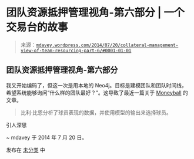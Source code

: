 <!--yml

类别：未分类

日期：2024-05-18 05:47:57

-->

# 团队资源抵押管理视角-第六部分 | 一个交易台的故事

> 来源：[`mdavey.wordpress.com/2014/07/20/collateral-management-view-of-team-resourcing-part-6/#0001-01-01`](https://mdavey.wordpress.com/2014/07/20/collateral-management-view-of-team-resourcing-part-6/#0001-01-01)

## 团队资源抵押管理视角-第六部分

我又开始编码了，但这一次是用本地的 Neo4j。目标是建模团队和团队时间线，希望系统能够询问“什么样的团队最好？”。这导致了最近一篇关于 [Moneyball](http://whartonmagazine.com/blogs/moneyball-for-managers-paul-meehls-legacy/) 的文章。

> 比利·比恩分析了球员表现的数据，并使用模型的输出来选择球员。

引人深思

~ mdavey 于 2014 年 7 月 20 日。

发布在 [未分类](https://mdavey.wordpress.com/category/uncategorized/) 中

